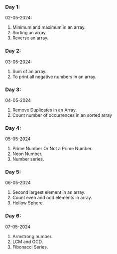 ### Day 1:
02-05-2024:
1) Minimum and maximum in an array.
2) Sorting an array.
3) Reverse an array.
### Day 2:
03-05-2024:
1) Sum of an array.
2) To print all negative numbers in an array.
### Day 3:
04-05-2024
1) Remove Duplicates in an Array.
2) Count number of occurrences in an sorted array
### Day 4:
05-05-2024
1) Prime Number Or Not a Prime Number.
2) Neon Number.
3) Number series.
### Day 5:
06-05-2024
1) Second largest element in an array.
2) Count even and odd elements in array.
3) Hollow Sphere.
### Day 6:
07-05-2024
1) Armstrong number.
2) LCM and GCD.
3) Fibonacci Series.
